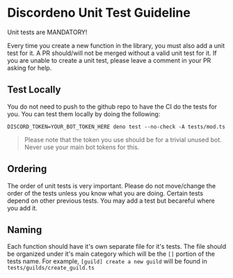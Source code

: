 # Discordeno Unit Test Guideline

Unit tests are MANDATORY!

Every time you create a new function in the library, you must also add a unit test for it. A PR should/will not be merged without a valid unit test for it. If you are unable to create a unit test, please leave a comment in your PR asking for help.

## Test Locally

You do not need to push to the github repo to have the CI do the tests for you. You can test them locally by doing the following:

```shell
DISCORD_TOKEN=YOUR_BOT_TOKEN_HERE deno test --no-check -A tests/mod.ts
```

> Please note that the token you use should be for a trivial unused bot. Never use your main bot tokens for this.

## Ordering

The order of unit tests is very important. Please do not move/change the order of the tests unless you know what you are doing. Certain tests depend on other previous tests. You may add a test but becareful where you add it.

## Naming

Each function should have it's own separate file for it's tests. The file should be organized under it's main category which will be the `[]` portion of the tests name. For example, `[guild] create a new guild` will be found in `tests/guilds/create_guild.ts`
